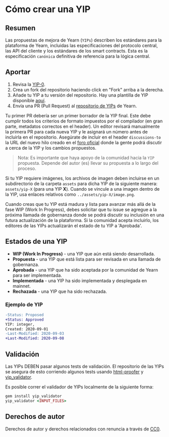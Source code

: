 # Cómo crear una YIP

## Resumen

Las propuestas de mejora de Yearn \(`YIPs`\) describen los estándares para la plataforma de Yearn, incluidas las especificaciones del protocolo central, las API del cliente y los estándares de los smart contracts. Esta es la especificación `canónica` definitiva de referencia para la lógica central.

## Aportar

1. Revisa la [YIP-0](https://github.com/iearn-finance/YIPS/blob/master/YIPS/yip-0.md).
2. Crea un fork del repositorio haciendo click en "Fork" arriba a la derecha.
3. Añade tu YIP a tu versión del repositorio. Hay una plantilla de YIP disponible [aquí](https://github.com/iearn-finance/YIPS/blob/master/yip-X.md).
4. Envía una PR \(Pull Request\) al [repositorio de YIPs](https://github.com/iearn-finance/YIPS/) de Yearn.

Tu primer PR debería ser un primer borrador de la YIP final. Este debe cumplir todos los criterios de formato impuestos por el compilador \(en gran parte, metadatos correctos en el header\). Un editor revisará manualmente la primera PR para cada nueva YIP y le asignará un número antes de incluirla en el repositorio. Asegúrate de incluir en el header `discussions-to` la URL del nuevo hilo creado en el [foro oficial](https://gov.yearn.finance/) donde la gente podrá discutir a cerca de la YIP y los cambios propuestos.

> Nota: Es importante que haya apoyo de la comunidad hacia la `YIP` propuesta. Depende del autor \(es\) llevar su propuesta a lo largo del proceso.

Si tu YIP requiere imágenes, los archivos de imagen deben incluirse en un subdirectorio de la carpeta `assets` para dicha YIP de la siguiente manera: `assets/yip-X` \(para una YIP **X**\). Cuando se vincule a una imagen dentro de la YIP, usa enlaces relativos como `../assets/yip-X/image.png`.

Cuando creas que tu YIP está madura y lista para avanzar más allá de la fase WIP \(Work In Progress\), debes solicitar que tu issue se agregue a la próxima llamada de gobernanza donde se podrá discutir su inclusión en una futura actualización de la plataforma. Si la comunidad acepta incluirlo, los editores de las YIPs actualizarán el estado de tu YIP a 'Aprobada'.

## Estados de una YIP

- **WIP \(Work In Progress\)** - una YIP que aún está siendo desarrollada.
- **Propuesta** - una YIP que está lista para ser revisada en una llamada de gobernanza.
- **Aprobada** - una YIP que ha sido aceptada por la comunidad de Yearn para ser implementada.
- **Implementada** - una YIP ha sido implementada y desplegada en mainnet.
- **Rechazada** - una YIP que ha sido rechazada.

### Ejemplo de YIP

```diff
-Status: Proposed
+Status: Approved
YIP: integer,
Created: 2020-09-01
-Last-Modified: 2020-09-03
+Last-Modified: 2020-09-08
```

## Validación

Las YIPs DEBEN pasar algunos tests de validación. El repositorio de las YIPs se asegura de esto corriendo algunos tests usando [html-proofer](https://rubygems.org/gems/html-proofer) y [yip_validator](https://rubygems.org/gems/yip_validator).

Es posible correr el validador de YIPs localmente de la siguiente forma:

```ruby
gem install yip_validator
yip_validator <INPUT_FILES>
```

## Derechos de autor

Derechos de autor y derechos relacionados con renuncia a través de [CC0](https://creativecommons.org/publicdomain/zero/1.0/).
